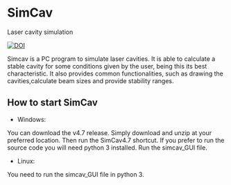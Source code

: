 # SimCav
Laser cavity simulation

[![DOI](https://zenodo.org/badge/90370020.svg)](https://zenodo.org/badge/latestdoi/90370020)



Simcav is a PC program to simulate laser cavities. It is able to calculate a stable cavity for some conditions given by the user, being this its best characteristic. It also provides common functionalities, such as drawing the cavities,calculate beam sizes and provide stability ranges.


## How to start SimCav

* Windows:

You can download the v4.7 release. Simply download and unzip at your preferred location. Then run the SimCav4.7 shortcut. 
If you prefer to run the source code you will need python 3 installed. Run the simcav_GUI file.

* Linux:

You need to run the simcav_GUI file in python 3.
